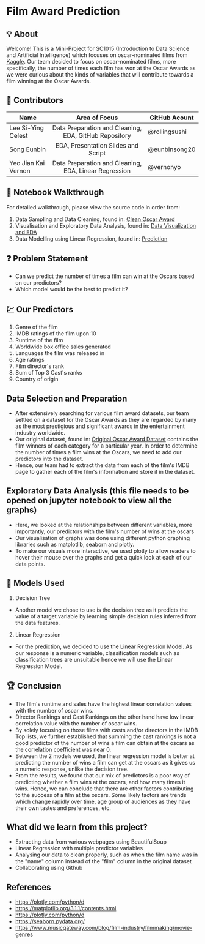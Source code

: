 # Film Award Prediction

## 💡 About

Welcome! This is a Mini-Project for SC1015 (Introduction to Data Science and Artificial Intelligence) which focuses on oscar-nominated films from [Kaggle](https://www.kaggle.com/datasets/unanimad/the-oscar-award). Our team decided to focus on oscar-nominated films, more specifically, the number of times each film has won at the Oscar Awards as we were curious about the kinds of variables that will contribute towards a film winning at the Oscar Awards.
  
## 🧠 Contributors

| Name              |                     Area of Focus                     |GitHub Acount|
|---|:---:|---|
| Lee Si-Ying Celest|        Data Preparation and Cleaning, EDA, GitHub Repository        |@rollingsushi|
| Song Eunbin  |     EDA, Presentation Slides and Script     |@eunbinsong20|
| Yeo Jian Kai Vernon |       Data Preparation and Cleaning, EDA, Linear Regression        |@vernonyo|

## 🏃 Notebook Walkthrough
For detailed walkthrough, please view the source code in order from:

1. Data Sampling and Data Cleaning, found in: [Clean Oscar Award](https://github.com/vernonyo/Film-Awards-Predictions/blob/main/Clean-Oscar-Award.ipynb)
2. Visualisation and Exploratory Data Analysis, found in: [Data Visualization and EDA](https://github.com/vernonyo/Film-Awards-Predictions/blob/main/Data-Visualisation-and-EDA.ipynb)
3. Data Modelling using Linear Regression, found in: [Prediction](https://github.com/vernonyo/Film-Awards-Predictions/blob/main/Prediction.ipynb)

## ❓ Problem Statement

- Can we predict the number of times a film can win at the Oscars based on our predictors?
- Which model would be the best to predict it?

## 💹 Our Predictors
1. Genre of the film
2. IMDB ratings of the film upon 10
3. Runtime of the film
4. Worldwide box office sales generated
5. Languages the film was released in
6. Age ratings
7. Film director's rank
8. Sum of Top 3 Cast's ranks
9. Country of origin

## Data Selection and Preparation
- After extensively searching for various film award datasets, our team settled on a dataset for the Oscar Awards as they are regarded by many as the most prestigious and significant awards in the entertainment industry worldwide. 
- Our original dataset, found in: [Original Oscar Award Dataset](https://github.com/vernonyo/Film-Awards-Predictions/blob/main/datasets/original/the_oscar_award.csv) contains the film winners of each category for a particular year. In order to determine the number of times a film wins at the Oscars, we need to add our predictors into the dataset.
- Hence, our team had to extract the data from each of the film's IMDB page to gather each of the film's information and store it in the dataset.

## Exploratory Data Analysis (this file needs to be opened on jupyter notebook to view all the graphs)
- Here, we looked at the relationships between different variables, more importantly, our predictors with the film's number of wins at the oscars
- Our visualisation of graphs was done using different python graphing libraries such as matplotlib, seaborn and plotly.
- To make our visuals more interactive, we used plotly to allow readers to hover their mouse over the graphs and get a quick look at each of our data points.

## 🤖 Models Used
1. Decision Tree
- Another model we chose to use is the decision tree as it predicts the value of a target variable by learning simple decision rules inferred from the data features.
2. Linear Regression
- For the prediction, we decided to use the Linear Regression Model. As our response is a numeric variable, classification models such as classification trees are unsuitable hence we will use the Linear Regression Model.

## 🏆 Conclusion
- The film's runtime and sales have the highest linear correlation values with the number of oscar wins.
- Director Rankings and Cast Rankings on the other hand have low linear correlation value with the number of oscar wins.
- By solely focusing on those films with casts and/or directors in the IMDB Top lists, we further established that summing the cast rankings is not a good predictor of the number of wins a film can obtain at the oscars as the correlation coefficient was near 0.
- Between the 2 models we used, the linear regression model is better at predicting the number of wins a film can get at the oscars as it gives us a numeric response, unlike the decision tree.
- From the results, we found that our mix of predictors is a poor way of predicting whether a film wins at the oscars, and how many times it wins. Hence, we can conclude that there are other factors contributing to the success of a film at the oscars. Some likely factors are trends which change rapidly over time, age group of audiences as they have their own tastes and preferences, etc.

## What did we learn from this project?
- Extracting data from various webpages using BeautifulSoup
- Linear Regression with multiple predictor variables
- Analysing our data to clean properly, such as when the film name was in the "name" column instead of the "film" column in the original dataset
- Collaborating using Github

## References
- <https://plotly.com/python/d>
- <https://matplotlib.org/3.1.1/contents.html>
- <https://plotly.com/python/d>
- <https://seaborn.pydata.org/>
- <https://www.musicgateway.com/blog/film-industry/filmmaking/movie-genres>
